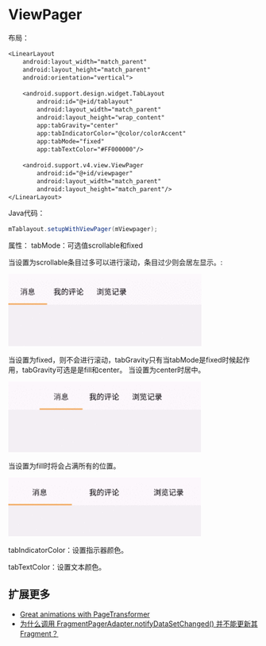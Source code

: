# ViewPager

布局：

```markup
<LinearLayout
    android:layout_width="match_parent"
    android:layout_height="match_parent"
    android:orientation="vertical">

    <android.support.design.widget.TabLayout
        android:id="@+id/tablayout"
        android:layout_width="match_parent"
        android:layout_height="wrap_content"
        app:tabGravity="center"
        app:tabIndicatorColor="@color/colorAccent"
        app:tabMode="fixed"
        app:tabTextColor="#FF000000"/>

    <android.support.v4.view.ViewPager
        android:id="@+id/viewpager"
        android:layout_width="match_parent"
        android:layout_height="match_parent"/>
</LinearLayout>
```

Java代码：

```java
mTablayout.setupWithViewPager(mViewpager);
```

属性： tabMode：可选值scrollable和fixed

当设置为scrollable条目过多可以进行滚动，条目过少则会居左显示。:

![](../.gitbook/assets/tablayout-1.gif)

当设置为fixed，则不会进行滚动，tabGravity只有当tabMode是fixed时候起作用，tabGravity可选是是fill和center。 当设置为center时居中。

![](../.gitbook/assets/tablayout-2%20%281%29%20%281%29%20%281%29%20%281%29.gif)

当设置为fill时将会占满所有的位置。

![](../.gitbook/assets/tablayout-3%20%281%29%20%281%29%20%281%29.gif)

tabIndicatorColor：设置指示器颜色。

tabTextColor：设置文本颜色。

## 扩展更多

* [Great animations with PageTransformer](https://medium.com/@BashaChris/the-android-viewpager-has-become-a-fairly-popular-component-among-android-apps-its-simple-6bca403b16d4)
* [为什么调用 FragmentPagerAdapter.notifyDataSetChanged\(\) 并不能更新其 Fragment？](http://www.cnblogs.com/dancefire/archive/2013/01/02/why-notifyDataSetChanged-does-not-work.html)

